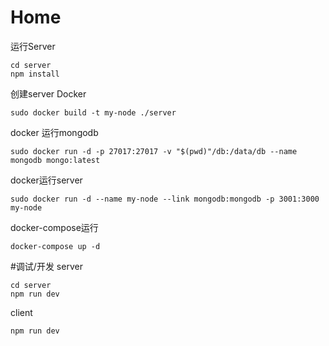 # Home

运行Server
```
cd server
npm install
```

创建server Docker
```
sudo docker build -t my-node ./server
```

docker 运行mongodb
```
sudo docker run -d -p 27017:27017 -v "$(pwd)"/db:/data/db --name mongodb mongo:latest
```

docker运行server
```
sudo docker run -d --name my-node --link mongodb:mongodb -p 3001:3000 my-node
```

docker-compose运行
```
docker-compose up -d
```

#调试/开发
server
```
cd server
npm run dev
```

client
```
npm run dev
```